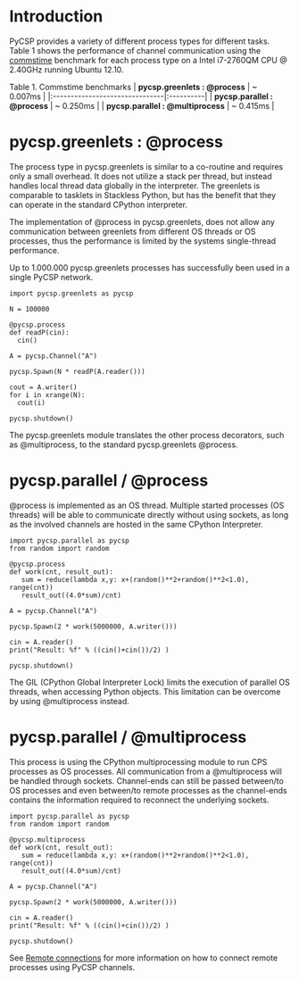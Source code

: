 # Introduction #

PyCSP provides a variety of different process types for different tasks. Table 1 shows the performance of channel communication using the [commstime](http://code.google.com/p/pycsp/source/browse/#svn/trunk/extras/examples/) benchmark for each process type on a Intel i7-2760QM CPU @ 2.40GHz running Ubuntu 12.10.

Table 1. Commstime benchmarks
| **pycsp.greenlets : @process** | ~ 0.007ms |
|:-------------------------------|:----------|
| **pycsp.parallel : @process** | ~ 0.250ms |
| **pycsp.parallel : @multiprocess** | ~ 0.415ms |

# pycsp.greenlets : @process #

The process type in pycsp.greenlets is similar to a co-routine and requires only a small overhead. It does not utilize a stack per thread, but instead handles local thread data globally in the interpreter. The greenlets is comparable to tasklets in Stackless Python, but has the benefit that they can operate in the standard CPython interpreter.

The implementation of @process in pycsp.greenlets, does not allow any communication between greenlets from different OS threads or OS processes, thus the performance is limited by the systems single-thread performance.

Up to 1.000.000 pycsp.greenlets processes has successfully been used in a single PyCSP network.

```
import pycsp.greenlets as pycsp

N = 100000

@pycsp.process
def readP(cin):
  cin()

A = pycsp.Channel("A")

pycsp.Spawn(N * readP(A.reader()))

cout = A.writer()
for i in xrange(N):
  cout(i)

pycsp.shutdown()
```


The pycsp.greenlets module translates the other process decorators, such as @multiprocess, to the standard pycsp.greenlets @process.


# pycsp.parallel / @process #

@process is implemented as an OS thread. Multiple started processes (OS threads) will be able to communicate directly without using sockets, as long as the involved channels are hosted in the same CPython Interpreter.

```
import pycsp.parallel as pycsp
from random import random

@pycsp.process
def work(cnt, result_out):
   sum = reduce(lambda x,y: x+(random()**2+random()**2<1.0), range(cnt))
   result_out((4.0*sum)/cnt)

A = pycsp.Channel("A")

pycsp.Spawn(2 * work(5000000, A.writer()))

cin = A.reader()
print("Result: %f" % ((cin()+cin())/2) )

pycsp.shutdown()
```

The GIL (CPython Global Interpreter Lock) limits the execution of parallel OS threads, when accessing Python objects. This limitation can be overcome by using @multiprocess instead.

# pycsp.parallel / @multiprocess #

This process is using the CPython multiprocessing module to run CPS processes as OS processes. All communication from a @multiprocess will be handled through sockets. Channel-ends can still be passed between/to OS processes and even between/to remote processes as the channel-ends contains the information required to reconnect the underlying sockets.

```
import pycsp.parallel as pycsp
from random import random

@pycsp.multiprocess
def work(cnt, result_out):
   sum = reduce(lambda x,y: x+(random()**2+random()**2<1.0), range(cnt))
   result_out((4.0*sum)/cnt)

A = pycsp.Channel("A")

pycsp.Spawn(2 * work(5000000, A.writer()))

cin = A.reader()
print("Result: %f" % ((cin()+cin())/2) )

pycsp.shutdown()
```

See [Remote connections](Getting_Started_With_Parallel.md) for more information on how to connect remote processes using PyCSP channels.